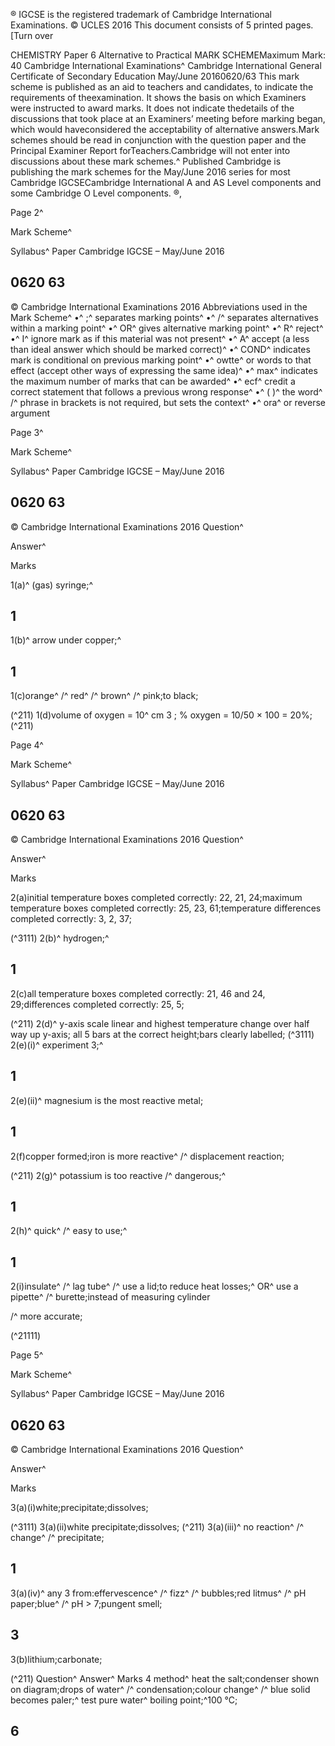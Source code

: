 ® IGCSE is the registered trademark of Cambridge International Examinations. © UCLES 2016 This document consists of 5 printed pages. [Turn over 

CHEMISTRY Paper 6 Alternative to Practical MARK SCHEMEMaximum Mark: 40 Cambridge International Examinations^ Cambridge International General Certificate of Secondary Education May/June 20160620/63 This mark scheme is published as an aid to teachers and candidates, to indicate the requirements of theexamination. It shows the basis on which Examiners were instructed to award marks. It does not indicate thedetails of the discussions that took place at an Examiners’ meeting before marking began, which would haveconsidered the acceptability of alternative answers.Mark schemes should be read in conjunction with the question paper and the Principal Examiner Report forTeachers.Cambridge will not enter into discussions about these mark schemes.^ Published Cambridge is publishing the mark schemes for the May/June 2016 series for most Cambridge IGCSECambridge International A and AS Level components and some Cambridge O Level components. ®, 


Page 2^ 

Mark Scheme^ 

Syllabus^ Paper Cambridge IGCSE – May/June 2016 

## 0620 63 

 © Cambridge International Examinations 2016 Abbreviations used in the Mark Scheme^ •^ ;^ separates marking points^ •^ /^ separates alternatives within a marking point^ •^ OR^ gives alternative marking point^ •^ R^ reject^ •^ I^ ignore mark as if this material was not present^ •^ A^ accept (a less than ideal answer which should be marked correct)^ •^ COND^ indicates mark is conditional on previous marking point^ •^ owtte^ or words to that effect (accept other ways of expressing the same idea)^ •^ max^ indicates the maximum number of marks that can be awarded^ •^ ecf^ credit a correct statement that follows a previous wrong response^ •^ ( )^ the word^ /^ phrase in brackets is not required, but sets the context^ •^ ora^ or reverse argument 


Page 3^ 

Mark Scheme^ 

Syllabus^ Paper Cambridge IGCSE – May/June 2016 

## 0620 63 

 © Cambridge International Examinations 2016 Question^ 

 Answer^ 

 Marks 

 1(a)^ (gas) syringe;^ 

## 1 

 1(b)^ arrow under copper;^ 

## 1 

 1(c)orange^ /^ red^ /^ brown^ /^ pink;to black; 

(^211) 1(d)volume of oxygen = 10^ cm 3 ; % oxygen = 10/50 × 100 = 20%; (^211) 


Page 4^ 

Mark Scheme^ 

Syllabus^ Paper Cambridge IGCSE – May/June 2016 

## 0620 63 

 © Cambridge International Examinations 2016 Question^ 

 Answer^ 

 Marks 

 2(a)initial temperature boxes completed correctly: 22, 21, 24;maximum temperature boxes completed correctly: 25, 23, 61;temperature differences completed correctly: 3, 2, 37; 

(^3111) 2(b)^ hydrogen;^ 

## 1 

 2(c)all temperature boxes completed correctly: 21, 46 and 24, 29;differences completed correctly: 25, 5; 

(^211) 2(d)^ y-axis scale linear and highest temperature change over half way up y-axis; all 5 bars at the correct height;bars clearly labelled; (^3111) 2(e)(i)^ experiment 3;^ 

## 1 

 2(e)(ii)^ magnesium is the most reactive metal; 

## 1 

 2(f)copper formed;iron is more reactive^ /^ displacement reaction; 

(^211) 2(g)^ potassium is too reactive /^ dangerous;^ 

## 1 

 2(h)^ quick^ /^ easy to use;^ 

## 1 

 2(i)insulate^ /^ lag tube^ /^ use a lid;to reduce heat losses;^ OR^ use a pipette^ /^ burette;instead of measuring cylinder 

 /^ more accurate; 

(^21111) 


Page 5^ 

Mark Scheme^ 

Syllabus^ Paper Cambridge IGCSE – May/June 2016 

## 0620 63 

 © Cambridge International Examinations 2016 Question^ 

 Answer^ 

 Marks 

 3(a)(i)white;precipitate;dissolves; 

(^3111) 3(a)(ii)white precipitate;dissolves; (^211) 3(a)(iii)^ no reaction^ /^ change^ /^ precipitate; 

## 1 

 3(a)(iv)^ any 3 from:effervescence^ /^ fizz^ /^ bubbles;red litmus^ /^ pH paper;blue^ /^ pH > 7;pungent smell; 

## 3 

 3(b)lithium;carbonate; 

(^211) Question^ Answer^ Marks 4 method^ heat the salt;condenser shown on diagram;drops of water^ /^ condensation;colour change^ /^ blue solid becomes paler;^ test pure water^ boiling point;^100 °C; 

## 6 


